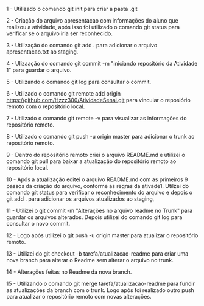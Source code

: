 1 - Utilizado o comando git init para criar a pasta .git

2 - Criação do arquivo apresentacao com informações do aluno que realizou a atividade, após isso foi utilizado o comando git status para verificar se o arquivo iria ser reconhecido.

3 - Utilização do comando git add . para adicionar o arquivo apresentacao.txt ao staging.

4 - Ulizaação do comando git commit -m "iniciando repositório da Atividade 1" para guardar o arquivo.

5 - Utilizando o comando git log para consultar o commit.

6 - Utilizado o comando git remote add origin https://github.com/Hzzz300/AtividadeSenai.git para vincular o reposiório remoto com o repositório local.

7 - Utilizado o comando git remote -v para visualizar as informações do repositório remoto.

8 - Utilizado o comando git push -u origin master para adicionar o trunk ao repositório remoto.

9 - Dentro do repositório remoto criei o arquivo README.md e utilizei o comando git pull para baixar a atualização do repositório remoto ao repositório local.

10 - Após a atualização editei o arquivo README.md com as primeiros 9 passos da criação do arquivo, conforme as regras da ativade1. Utilzei do comando git status para verificar o reconhecimento do arquivo e depois o git add . para adicionar os arquivos atualizados ao staging,

11 - Utilizei o git commit -m "Alterações no arquivo readme no Trunk" para guardar os arquivos alterados. Depois utilizei do comando git log para consultar o novo commit.

12 - Logo após utilizei o git push -u origin master para atualizar o repositório remoto.

13 - Utilizei do git checkout -b tarefa/atualizacao-readme para criar uma nova branch para alterar o Readme sem alterar o arquivo no trunk.

14 - Alterações feitas no Readme da nova branch.

15 - Utilizando o comando git merge tarefa/atualizacao-readme para fundir as atualizações da branch com o trunk. Logo após foi realizado outro push para atualizar o repositório remoto com novas alterações.
